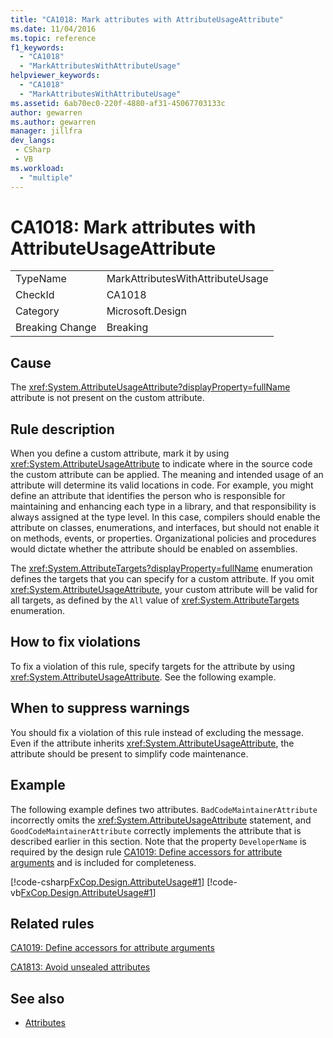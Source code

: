```yaml
---
title: "CA1018: Mark attributes with AttributeUsageAttribute"
ms.date: 11/04/2016
ms.topic: reference
f1_keywords:
  - "CA1018"
  - "MarkAttributesWithAttributeUsage"
helpviewer_keywords:
  - "CA1018"
  - "MarkAttributesWithAttributeUsage"
ms.assetid: 6ab70ec0-220f-4880-af31-45067703133c
author: gewarren
ms.author: gewarren
manager: jillfra
dev_langs:
 - CSharp
 - VB
ms.workload:
  - "multiple"
---
```

# CA1018: Mark attributes with AttributeUsageAttribute

|||
|-|-|
|TypeName|MarkAttributesWithAttributeUsage|
|CheckId|CA1018|
|Category|Microsoft.Design|
|Breaking Change|Breaking|

## Cause
The <xref:System.AttributeUsageAttribute?displayProperty=fullName> attribute is not present on the custom attribute.

## Rule description
When you define a custom attribute, mark it by using <xref:System.AttributeUsageAttribute> to indicate where in the source code the custom attribute can be applied. The meaning and intended usage of an attribute will determine its valid locations in code. For example, you might define an attribute that identifies the person who is responsible for maintaining and enhancing each type in a library, and that responsibility is always assigned at the type level. In this case, compilers should enable the attribute on classes, enumerations, and interfaces, but should not enable it on methods, events, or properties. Organizational policies and procedures would dictate whether the attribute should be enabled on assemblies.

The <xref:System.AttributeTargets?displayProperty=fullName> enumeration defines the targets that you can specify for a custom attribute. If you omit <xref:System.AttributeUsageAttribute>, your custom attribute will be valid for all targets, as defined by the `All` value of <xref:System.AttributeTargets> enumeration.

## How to fix violations
To fix a violation of this rule, specify targets for the attribute by using <xref:System.AttributeUsageAttribute>. See the following example.

## When to suppress warnings
You should fix a violation of this rule instead of excluding the message. Even if the attribute inherits <xref:System.AttributeUsageAttribute>, the attribute should be present to simplify code maintenance.

## Example
The following example defines two attributes. `BadCodeMaintainerAttribute` incorrectly omits the <xref:System.AttributeUsageAttribute> statement, and `GoodCodeMaintainerAttribute` correctly implements the attribute that is described earlier in this section. Note that the property `DeveloperName` is required by the design rule [CA1019: Define accessors for attribute arguments](../code-quality/ca1019-define-accessors-for-attribute-arguments.md) and is included for completeness.

[!code-csharp[FxCop.Design.AttributeUsage#1](../code-quality/codesnippet/CSharp/ca1018-mark-attributes-with-attributeusageattribute_1.cs)]
[!code-vb[FxCop.Design.AttributeUsage#1](../code-quality/codesnippet/VisualBasic/ca1018-mark-attributes-with-attributeusageattribute_1.vb)]

## Related rules
[CA1019: Define accessors for attribute arguments](../code-quality/ca1019-define-accessors-for-attribute-arguments.md)

[CA1813: Avoid unsealed attributes](../code-quality/ca1813-avoid-unsealed-attributes.md)

## See also

- [Attributes](/dotnet/standard/design-guidelines/attributes)